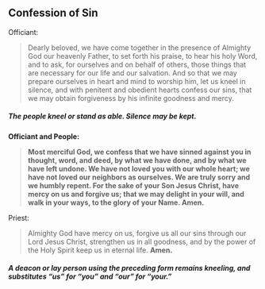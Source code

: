 ## Confession of Sin
Officiant:
> Dearly beloved, we have come together in the presence of Almighty God our heavenly Father, to set forth his praise, to hear his holy Word, and to ask, for ourselves and on behalf of others, those things that are necessary for our life and our salvation. And so that we may prepare ourselves in heart and mind to worship him, let us kneel in silence, and with penitent and obedient hearts confess our sins, that we may obtain forgiveness by his infinite goodness and mercy.


##### The people kneel or stand as able. Silence may be kept.

**Officiant and People:**
> **Most merciful God,
we confess that we have sinned against you
in thought, word, and deed,
by what we have done,
and by what we have left undone.
We have not loved you with our whole heart;
we have not loved our neighbors as ourselves.
We are truly sorry and we humbly repent.
For the sake of your Son Jesus Christ,
have mercy on us and forgive us;
that we may delight in your will,
and walk in your ways,
to the glory of your Name. Amen.**

Priest:
> Almighty God have mercy on us, forgive us all our  sins through our Lord Jesus Christ, strengthen us in all goodness, and by the power of the Holy Spirit keep us in eternal life. **Amen.**

##### A deacon or lay person using the preceding form remains kneeling, and substitutes “us” for “you” and “our” for “your.”
